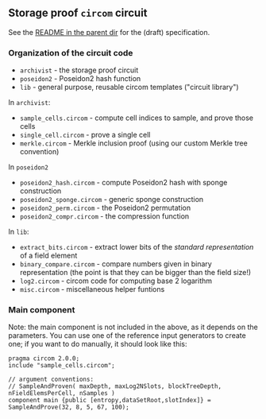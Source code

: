 
Storage proof `circom` circuit
------------------------------

See the [README in the parent dir](../README.md) for the (draft) specification.

### Organization of the circuit code

- `archivist` - the storage proof circuit
- `poseidon2` - Poseidon2 hash function
- `lib` - general purpose, reusable circom templates ("circuit library")

In `archivist`:

- `sample_cells.circom` - compute cell indices to sample, and prove those cells
- `single_cell.circom` - prove a single cell
- `merkle.circom` - Merkle inclusion proof (using our custom Merkle tree convention)

In `poseidon2`

- `poseidon2_hash.circom` - compute Poseidon2 hash with sponge construction
- `poseidon2_sponge.circom` - generic sponge construction
- `poseidon2_perm.circom` - the Poseidon2 permutation
- `poseidon2_compr.circom` - the compression function

In `lib`:

- `extract_bits.circom` - extract lower bits of the *standard representation* of a field element
- `binary_compare.circom` - compare numbers given in binary representation (the point is that they can be bigger than the field size!)
- `log2.circom` - circom code for computing base 2 logarithm
- `misc.circom` - miscellaneous helper funtions


### Main component

Note: the main component is not included in the above, as it depends on the
parameters. You can use one of the reference input generators to create one;
if you want to do manually, it should look like this:

    pragma circom 2.0.0;
    include "sample_cells.circom";
    
    // argument conventions:
    // SampleAndProven( maxDepth, maxLog2NSlots, blockTreeDepth, nFieldElemsPerCell, nSamples )
    component main {public [entropy,dataSetRoot,slotIndex]} = SampleAndProve(32, 8, 5, 67, 100);


